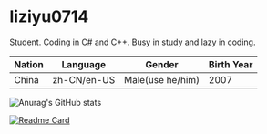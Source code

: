 # liziyu0714

Student. Coding in C# and C++.
Busy in study and lazy in coding.

|  Nation  |  Language |  Gender  |  Birth Year  |
|  ----  |  ----  |  ----  |  ----  |
|  China  |  zh-CN/en-US  |  Male(use he/him)  |  2007  |

![Anurag's GitHub stats](https://github-readme-stats.vercel.app/api?username=liziyu0714&show_icons=true)

[![Readme Card](https://github-readme-stats.vercel.app/api/pin/?username=liziyu0714&repo=FishDeskNextReborn)](https://github.com/anuraghazra/github-readme-stats)

<!---
liziyu0714/liziyu0714 is a ✨ special ✨ repository because its `README.md` (this file) appears on your GitHub profile.
You can click the Preview link to take a look at your changes.
--->
